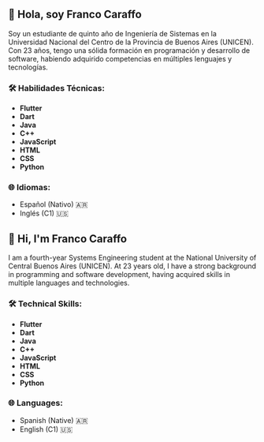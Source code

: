 ## 👋 Hola, soy Franco Caraffo

Soy un estudiante de quinto año de Ingeniería de Sistemas en la Universidad Nacional del Centro de la Provincia de Buenos Aires (UNICEN). Con 23 años, tengo una sólida formación en programación y desarrollo de software, habiendo adquirido competencias en múltiples lenguajes y tecnologías.

### 🛠️ Habilidades Técnicas:
- **Flutter**
- **Dart**
- **Java**
- **C++**
- **JavaScript**
- **HTML**
- **CSS**
- **Python**
  
### 🌐 Idiomas:
- Español (Nativo) 🇦🇷
- Inglés (C1) 🇺🇸

## 👋 Hi, I'm Franco Caraffo

I am a fourth-year Systems Engineering student at the National University of Central Buenos Aires (UNICEN). At 23 years old, I have a strong background in programming and software development, having acquired skills in multiple languages and technologies.

### 🛠️ Technical Skills:
- **Flutter**
- **Dart**
- **Java**
- **C++**
- **JavaScript**
- **HTML**
- **CSS**
- **Python**

### 🌐 Languages:
- Spanish (Native) 🇦🇷
- English (C1) 🇺🇸
